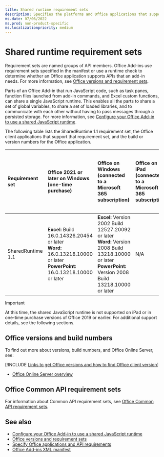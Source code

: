 ```yaml
---
title: Shared runtime requirement sets
description: Specifies the platforms and Office applications that support the SharedRuntime APIs.
ms.date: 07/06/2022
ms.prod: non-product-specific
ms.localizationpriority: medium
---
```


# Shared runtime requirement sets

Requirement sets are named groups of API members. Office Add-ins use requirement sets specified in the manifest or use a runtime check to determine whether an Office application supports APIs that an add-in needs. For more information, see [Office versions and requirement sets](/office/dev/add-ins/develop/office-versions-and-requirement-sets).

Parts of an Office Add-in that run JavaScript code, such as task panes, function files launched from add-in commands, and Excel custom functions, can share a single JavaScript runtime. This enables all the parts to share a set of global variables, to share a set of loaded libraries, and to communicate with each other without having to pass messages through a persisted storage. For more information, see [Configure your Office Add-in to use a shared JavaScript runtime](/office/dev/add-ins/develop/configure-your-add-in-to-use-a-shared-runtime).

The following table lists the SharedRuntime 1.1 requirement set, the Office client applications that support that requirement set, and the build or version numbers for the Office application.

| Requirement set | Office 2021 or later on Windows<br>(one-time purchase) | Office on Windows<br>(connected to a Microsoft 365 subscription) | Office on iPad<br>(connected to a Microsoft 365 subscription) | Office on Mac<br>(both subscription<br> and one-time purchase Office on Mac 2019 and later)  | Office on the web | Office Online Server |
|:-----|:-----|:-----|:-----|:-----|:-----|:-----|
| SharedRuntime 1.1  | **Excel:** Build 16.0.14326.20454 or later<br> **Word:** 16.0.13218.10000 or later<br> **PowerPoint:** 16.0.13218.10000 or later | **Excel:** Version 2002 Build 12527.20092 or later<br> **Word:** Version 2008 Build 13218.10000 or later<br> **PowerPoint:** Version 2008 Build 13218.10000 or later | N/A | **Excel:** 16.35 or later<br> **Word:** Build 16.46.207.0 or later<br> **PowerPoint:** Build 16.46.207.0 or later | **Excel:** February 2020<br> **Word:** July 2022<br> **PowerPoint:** February 2022 | N/A |

> [!IMPORTANT]
> At this time, the shared JavaScript runtime is not supported on iPad or in one-time purchase versions of Office 2019 or earlier. For additional support details, see the following sections.

## Office versions and build numbers

To find out more about versions, build numbers, and Office Online Server, see:

[!INCLUDE [Links to get Office versions and how to find Office client version](../../includes/links-get-office-versions-builds.md)]
- [Office Online Server overview](/officeonlineserver/office-online-server-overview)

## Office Common API requirement sets

For information about Common API requirement sets, see [Office Common API requirement sets](office-add-in-requirement-sets.md).

## See also

- [Configure your Office Add-in to use a shared JavaScript runtime](/office/dev/add-ins/develop/configure-your-add-in-to-use-a-shared-runtime)
- [Office versions and requirement sets](/office/dev/add-ins/develop/office-versions-and-requirement-sets)
- [Specify Office applications and API requirements](/office/dev/add-ins/develop/specify-office-hosts-and-api-requirements)
- [Office Add-ins XML manifest](/office/dev/add-ins/develop/add-in-manifests)
